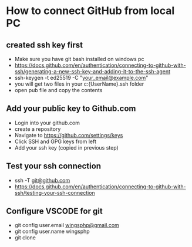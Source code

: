# How to connect GitHub from local PC
## created ssh key first
   - Make sure you have git bash installed on windows pc
   - https://docs.github.com/en/authentication/connecting-to-github-with-ssh/generating-a-new-ssh-key-and-adding-it-to-the-ssh-agent
   - ssh-keygen -t ed25519 -C "your_email@example.com"
   - you will get two files in your c:\{UserName}\.ssh folder
   - open pub file and copy the contents


## Add your public key to Github.com
   - Login into your github.com
   - create a repository
   - Navigate to https://github.com/settings/keys
   - Click SSH and GPG keys from left
   - Add your ssh key (copied in previous step)

## Test your ssh connection
   - ssh -T git@github.com
   - https://docs.github.com/en/authentication/connecting-to-github-with-ssh/testing-your-ssh-connection

## Configure VSCODE for git
   - git config user.email wingsphp@gmail.com
   - git config user.name wingsphp
   - git clone <your repository>

   

